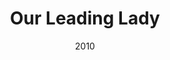 ---
layout: productions
title: Our Leading Lady
date: 2010
featured_image:
image_credit:
image_alt:
image_caption:
category:
Theatre: Theatre Jacksonville
Venue: Little Theatre
cast:
crew:
- Director: Michael Lipp
external_links:
---